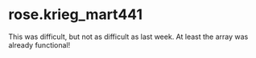 # rose.krieg_mart441
 
This was difficult, but not as difficult as last week. At least the array was already functional!
